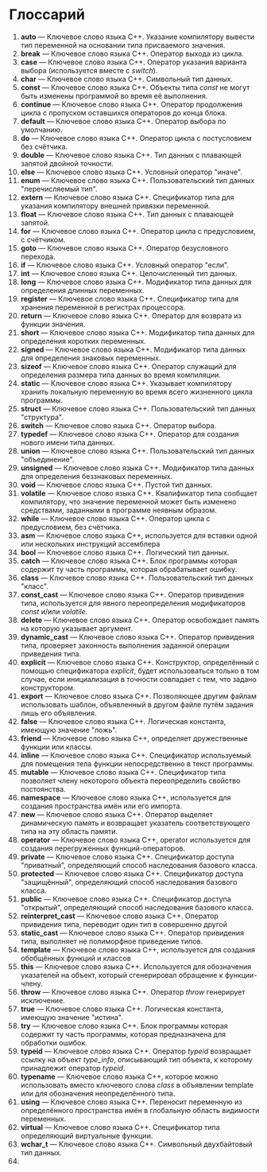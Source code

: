 # Глоссарий

1. __auto__ — Ключевое слово языка С++. Указание компилятору вывести тип переменной на основании типа присваемого значения.
2. __break__ — Ключевое слово языка С++. Оператор выхода из цикла.
3. __case__ — Ключевое слово языка С++. Оператор указания варианта выбора (используется вместе с _switch_).
4. __char__ — Ключевое слово языка С++. Символьный тип данных.
5. __const__ — Ключевое слово языка С++. Объекты типа _const_ не могут быть изменены программой во время её выполнения.
6. __continue__ — Ключевое слово языка С++. Оператор продолжения цикла с пропуском оставшихся операторов до конца блока.
7. __default__ — Ключевое слово языка С++. Оператор выбора по умолчанию.
8. __do__ — Ключевое слово языка С++. Оператор цикла с постусловием без счётчика.
9. __double__ — Ключевое слово языка С++. Тип данных с плавающей запятой двойной точности.
10. __else__ — Ключевое слово языка С++. Условный оператор "иначе".
11. __enum__ — Ключевое слово языка С++. Пользовательский тип данных "перечисляемый тип".
12. __extern__ — Ключевое слово языка С++. Спецификатор типа для указания компилятору внешней привязки переменной.
13. __float__ — Ключевое слово языка С++. Тип данных с плавающей запятой.
14. __for__ — Ключевое слово языка С++. Оператор цикла с предусловием, с счётчиком.
15. __goto__ — Ключевое слово языка С++. Оператор безусловного перехода.
16. __if__ — Ключевое слово языка С++. Условный оператор "если".
17. __int__ — Ключевое слово языка С++. Целочисленный тип данных.
18. __long__ — Ключевое слово языка С++. Модификатор типа данных для определения длинных переменных.
19. __register__ — Ключевое слово языка С++. Спецификатор типа для хранения переменной в регистрах процессора.
20. __return__ — Ключевое слово языка С++. Оператор для возврата из функции значения.
21. __short__ — Ключевое слово языка С++. Модификатор типа данных для определения коротких переменных.
22. __signed__ — Ключевое слово языка С++. Модификатор типа данных для определения знаковых переменных.
23. __sizeof__ — Ключевое слово языка С++. Оператор служащий для определения размера типа данных во время компиляции.
24. __static__ — Ключевое слово языка С++. Указывает компилятору хранить локальную переменную во время всего жизненного цикла программы.
25. __struct__ — Ключевое слово языка С++. Пользовательский тип данных "структура".
26. __switch__ — Ключевое слово языка С++. Оператор выбора.
27. __typedef__ — Ключевое слово языка С++. Оператор для создания нового имени типа данных.
28. __union__ — Ключевое слово языка С++. Пользовательский тип данных "объединение".
29. __unsigned__ — Ключевое слово языка С++. Модификатор типа данных для определения беззнаковых переменных.
30. __void__ — Ключевое слово языка С++. Пустой тип данных.
31. __volatile__ — Ключевое слово языка С++. Квалификатор типа сообщает компилятору, что значение переменной может быть изменено средствами, заданными в программе неявным образом.
32. __while__ — Ключевое слово языка С++. Оператор цикла с предусловием, без счётчика.
33. __asm__ — Ключевое слово языка С++, используется для вставки одной или нескольких инструкций ассемблера
34. __bool__ — Ключевое слово языка С++. Логический тип данных.
35. __catch__ — Ключевое слово языка С++. Блок программы которая содержит ту часть программы, которая обрабатывает ошибку.
36. __class__ — Ключевое слово языка С++. Пользовательский тип данных "класс".
37. __const_cast__ — Ключевое слово языка С++. Оператор привидения типа, используется для явного переопределения модификаторов _const_ и/или _volatile_.
38. __delete__ — Ключевое слово языка С++. Оператор освобождает память на которую указывает аргумент.
39. __dynamic_cast__ — Ключевое слово языка С++. Оператор привидения типа, проверяет законность выполнения заданной операции приведения типа.
40. __explicit__ — Ключевое слово языка С++. Конструктор, определённый с помощью спецификатора _explicit_, будет использоваться только в том случае, если инициализация в точности совпадает с тем, что задано конструктором.
41. __export__ — Ключевое слово языка С++. Позволяющее другим файлам использовать шаблон, объявленный в другом файле путём задания лишь его объявления.
42. __false__ — Ключевое слово языка С++. Логическая константа, имеющую значение "ложь".
43. __friend__ — Ключевое слово языка С++, определяет дружественные функции или классы.
44. __inline__ — Ключевое слово языка С++. Спецификатор используемый для помещения тела функции непосредственно в текст программы.
45. __mutable__ — Ключевое слово языка С++. Спецификатор типа позволяет члену некоторого объекта переопределить свойство постоянства.
46. __namespace__ — Ключевое слово языка С++, используется для создания пространства имён или его импорта.
47. __new__ — Ключевое слово языка С++. Оператор выделяет динамическую память и возвращает указатель соответствующего типа на эту область памяти.
48. __operator__ — Ключевое слово языка С++, operator используется для создания перегруженных функций-операторов.
49. __private__ — Ключевое слово языка С++. Спецификатор доступа "приватный", определяющий способ наследования базового класса.
50. __protected__ — Ключевое слово языка С++. Спецификатор доступа "защищённый", определяющий способ наследования базового класса.
51. __public__ — Ключевое слово языка С++. Спецификатор доступа "открытый", определяющий способ наследования базового класса.
52. __reinterpret_cast__ — Ключевое слово языка С++. Оператор привидения типа, переводит один тип в совершенно другой
53. __static_cast__ — Ключевое слово языка С++. Оператор привидения типа, выполняет не полиморфное приведение типов.
54. __template__ — Ключевое слово языка С++, используется для создания обобщённых функций и классов
55. __this__ — Ключевое слово языка С++. Используется для обозначения указателей на объект, который сгенерировал обращение к функции-члену.
56. __throw__ — Ключевое слово языка С++. Оператор _throw_ генерирует исключение.
57. __true__ — Ключевое слово языка С++. Логическая константа, имеющую значение "истина".
58. __try__ — Ключевое слово языка С++. Блок программы которая содержит ту часть программы, которая предназначена для обработки ошибок.
59. __typeid__ — Ключевое слово языка С++. Оператор _typeid_ возвращает ссылку на объект _type\_info_, описывающий тип объекта, к которому принадлежит оператор _typeid_.
60. __typename__ — Ключевое слово языка С++, которое можно использовать вместо ключевого слова _class_ в объявлении template или для обозначения неопределённого типа.
61. __using__ — Ключевое слово языка С++. Переносит переменную из определённого пространства имён в глобальную область видимости переменных.
62. __virtual__ — Ключевое слово языка С++. Спецификатор типа определяющий виртуальные функции.
63. __wchar_t__ — Ключевое слово языка С++. Символьный двухбайтовый тип данных.
64. 
